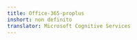 ```yaml
---
title: Office-365-proplus
inshort: non definito
translator: Microsoft Cognitive Services
---
```





